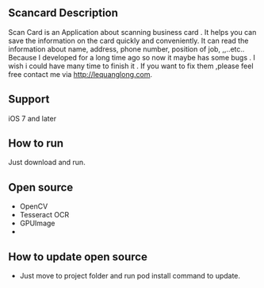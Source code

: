 ## Scancard Description
Scan Card is an Application about scanning business card .
It helps you can save the information on the card quickly and conveniently.
It can read the information about name, address, phone number, position of job, ,,..etc..
Because I developed for a long time ago so now it maybe has some bugs .  I wish i could have many time to finish it .
If you want to fix them ,please feel free contact me via http://lequanglong.com.

## Support
iOS 7 and later

## How to run
Just download and run.

## Open source 
- OpenCV 
- Tesseract OCR
- GPUImage
- 

## How to update open source
- Just move to project folder and run pod install command to update.

